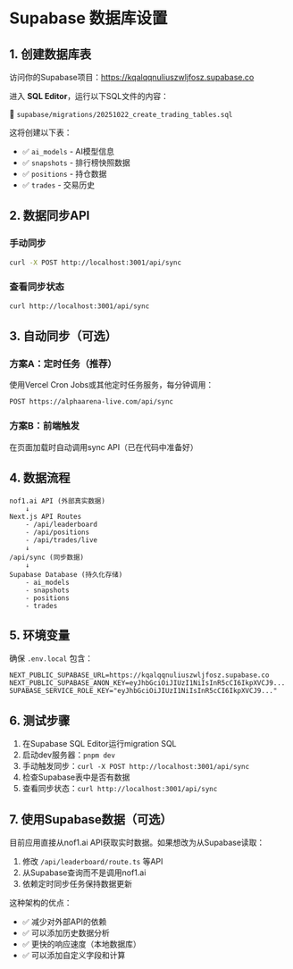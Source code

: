 # Supabase 数据库设置

## 1. 创建数据库表

访问你的Supabase项目：https://kqalqqnuliuszwljfosz.supabase.co

进入 **SQL Editor**，运行以下SQL文件的内容：

📁 `supabase/migrations/20251022_create_trading_tables.sql`

这将创建以下表：
- ✅ `ai_models` - AI模型信息
- ✅ `snapshots` - 排行榜快照数据
- ✅ `positions` - 持仓数据
- ✅ `trades` - 交易历史

## 2. 数据同步API

### 手动同步
```bash
curl -X POST http://localhost:3001/api/sync
```

### 查看同步状态
```bash
curl http://localhost:3001/api/sync
```

## 3. 自动同步（可选）

### 方案A：定时任务（推荐）
使用Vercel Cron Jobs或其他定时任务服务，每分钟调用：
```
POST https://alphaarena-live.com/api/sync
```

### 方案B：前端触发
在页面加载时自动调用sync API（已在代码中准备好）

## 4. 数据流程

```
nof1.ai API (外部真实数据)
    ↓
Next.js API Routes
    - /api/leaderboard
    - /api/positions
    - /api/trades/live
    ↓
/api/sync (同步数据)
    ↓
Supabase Database (持久化存储)
    - ai_models
    - snapshots
    - positions
    - trades
```

## 5. 环境变量

确保 `.env.local` 包含：
```env
NEXT_PUBLIC_SUPABASE_URL=https://kqalqqnuliuszwljfosz.supabase.co
NEXT_PUBLIC_SUPABASE_ANON_KEY=eyJhbGciOiJIUzI1NiIsInR5cCI6IkpXVCJ9...
SUPABASE_SERVICE_ROLE_KEY="eyJhbGciOiJIUzI1NiIsInR5cCI6IkpXVCJ9..."
```

## 6. 测试步骤

1. 在Supabase SQL Editor运行migration SQL
2. 启动dev服务器：`pnpm dev`
3. 手动触发同步：`curl -X POST http://localhost:3001/api/sync`
4. 检查Supabase表中是否有数据
5. 查看同步状态：`curl http://localhost:3001/api/sync`

## 7. 使用Supabase数据（可选）

目前应用直接从nof1.ai API获取实时数据。如果想改为从Supabase读取：

1. 修改 `/api/leaderboard/route.ts` 等API
2. 从Supabase查询而不是调用nof1.ai
3. 依赖定时同步任务保持数据更新

这种架构的优点：
- ✅ 减少对外部API的依赖
- ✅ 可以添加历史数据分析
- ✅ 更快的响应速度（本地数据库）
- ✅ 可以添加自定义字段和计算
